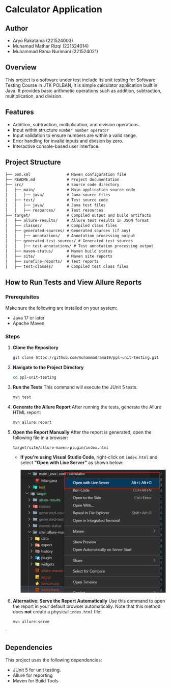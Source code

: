 # Calculator Application

## Author
- Aryo Rakatama (221524003)
- Muhamad Mathar Rizqi (221524014)
- Muhammad Rama Nurimani (221524021)

## Overview
This project is a software under test include its unit testing for Software Testing Course in JTK POLBAN, it is simple calculator application built in Java. It provides basic arithmetic operations such as addition, subtraction, multiplication, and division. 

## Features
- Addition, subtraction, multiplication, and division operations. 
- Input within structure `number number operator`
- Input validation to ensure numbers are within a valid range.
- Error handling for invalid inputs and division by zero.
- Interactive console-based user interface.

## Project Structure
```
├── pom.xml                # Maven configuration file
├── README.md              # Project documentation
├── src/                   # Source code directory
│   ├── main/              # Main application source code
│   │   ├── java/          # Java source files
│   ├── test/              # Test source code
│   │   ├── java/          # Java test files
│   │   ├── resources/     # Test resources
├── target/                # Compiled output and build artifacts
│   ├── allure-results/    # Allure test results in JSON format
│   ├── classes/           # Compiled class files
│   ├── generated-sources/ # Generated sources (if any)
│   │   ├── annotations/   # Annotation processing output
│   ├── generated-test-sources/ # Generated test sources
│   │   ├── test-annotations/ # Test annotation processing output
│   ├── maven-status/      # Maven build status
│   ├── site/              # Maven site reports
│   ├── surefire-reports/  # Test reports
│   ├── test-classes/      # Compiled test class files
```

## How to Run Tests and View Allure Reports

### Prerequisites
Make sure the following are installed on your system:
- Java 17 or later
- Apache Maven

### Steps

1. **Clone the Repository**
   ```bash
   git clone https://github.com/muhammadrama19/ppl-unit-testing.git
   ```

2. **Navigate to the Project Directory**
   ```bash
   cd ppl-unit-testing
   ```

3. **Run the Tests**
   This command will execute the JUnit 5 tests.
   ```bash
   mvn test
   ```

4. **Generate the Allure Report**
   After running the tests, generate the Allure HTML report:
   ```bash
   mvn allure:report
   ```

5. **Open the Report Manually**
   After the report is generated, open the following file in a browser:
   ```
   target/site/allure-maven-plugin/index.html
   ```

   - **If you're using Visual Studio Code**, right-click on `index.html` and select **"Open with Live Server"** as shown below:

     ![How to Open with Live Server](image.png)

6. **Alternative: Serve the Report Automatically**
   Use this command to open the report in your default browser automatically. Note that this method does **not** create a physical `index.html` file:
   ```bash
   mvn allure:serve
   ```
`

## Dependencies
This project uses the following dependencies:
- JUnit 5 for unit testing.
- Allure for reporting
- Maven for Build Tools